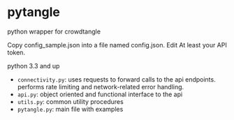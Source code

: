 # pytangle
python wrapper for crowdtangle 

Copy config_sample.json into a file named config.json. Edit At least your API token.

python 3.3 and up

- `connectivity.py`: uses requests to forward calls to the api endpoints. performs rate limiting and network-related error handling.
- `api.py`: object oriented and functional interface to the api
- `utils.py`: common utility procedures
- `pytangle.py`: main file with examples
